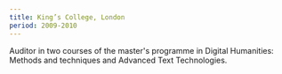 ```yaml
---
title: King’s College, London
period: 2009-2010
---
```

Auditor in two courses of the master's programme in Digital Humanities: Methods and techniques and Advanced Text Technologies.
